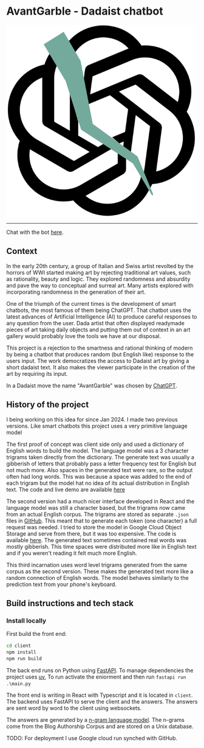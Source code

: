 # AvantGarble - Dadaist chatbot

<p align="center">
<img src="client/public/logo.svg"/>
</p>

---

Chat with the bot [here](https://place/holder).

## Context

In the early 20th century, a group of Italian and Swiss artist revolted by the
horrors of WWI started making art by rejecting traditional art values, such as
rationality, beauty and logic. They explored randomness and absurdity and pave
the way to conceptual and surreal art. Many artists explored with incorporating
randomness in the generation of their art.

One of the triumph of the current times is the development of smart chatbots,
the most famous of them being ChatGPT. That chatbot uses the latest advances of
Artificial Intelligence (AI) to produce careful responses to any question from
the user. Dada artist that often displayed readymade pieces of art taking daily
objects and putting them out of context in an art gallery would probably love
the tools we have at our disposal.

This project is a rejection to the smartness and rational thinking of modern by
being a chatbot that produces random (but English like) response to the users
input. The work democratizes the access to Dadaist art by giving a short dadaist
text. It also makes the viewer participate in the creation of the art by
requiring its input.

In a Dadaist move the name "AvantGarble" was chosen by
[ChatGPT](https://chat.openai.com/share/8cdf05a2-d521-4404-b2d4-6e4af7cd4434).


## History of the project

I being working on this idea for since Jan 2024. I made two previous versions.
Like smart chatbots this project uses a very primitive language model

The first proof of concept was client side only and used a dictionary of English
words to build the model. The language model was a 3 character trigrams taken
directly from the dictionary. The generate text was usually a gibberish of
letters that probably pass a letter frequency test for English but not much
more. Also spaces in the generated text were rare, so the output often had long
words. This was because a space was added to the end of each trigram but the
model hat no idea of its actual distribution in English text. The code and live
demo are available [here](https://github.com/tito21/AvantGarble)

The second version had a much nicer interface developed in React and the
language model was still a character based, but the trigrams now came from an
actual English corpus. The trigrams are stored as separate `.json` files in
[GitHub](https://github.com/tito21/ngrams-blogger). This meant that to generate
each token (one character) a full request was needed. I tried to store the model
in Google Cloud Object Storage and serve from there, but it was too expensive.
The code is available [here](https://github.com/tito21/avant-garble). The
generated text sometimes contained real words was mostly gibberish. This time
spaces were distributed more like in English text and if you weren't reading it
felt much more English.

This third incarnation uses word level trigrams generated from the same corpus
as the second version. These makes the generated text more like a random
connection of English words. The model behaves similarly to the prediction text
from your phone's keyboard.

## Build instructions and tech stack

### Install locally

First build the front end:

```bash
cd client
npm install
npm run build
```

The back end runs on Python using [FastAPI](https://fastapi.tiangolo.com/). To
manage dependencies the project uses [uv](https://docs.astral.sh/uv/), To run activate the eniorment and then run `fastapi run .\main.py`

The front end is writing in React with Typescript and it is located in `client`.
The backend uses FastAPI to serve the client and the answers. The answers are
sent word by word to the client using websockets.

The answers are generated by a [n-gram language
model](https://en.wikipedia.org/wiki/Word_n-gram_language_model). The n-grams
come from the Blog Authorship Corpus and are stored on a Unix database.

TODO: For deployment I use Google cloud run synched with GitHub.